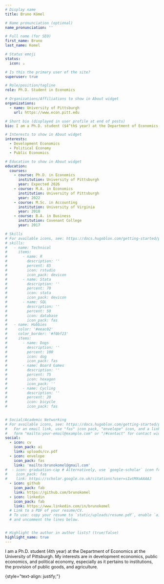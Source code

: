 ```yaml
---
# Display name
title: Bruno Kömel

# Name pronunciation (optional)
name_pronunciation: ''

# Full name (for SEO)
first_name: Bruno
last_name: Komel

# Status emoji
status:
  icon: ☕️

# Is this the primary user of the site?
superuser: true

# Role/position/tagline
role: Ph.D. Student in Economics

# Organizations/Affiliations to show in About widget
organizations:
  - name: University of Pittsburgh
    url: https://www.econ.pitt.edu

# Short bio (displayed in user profile at end of posts)
bio: I am a Ph.D. student ($4^th$ year) at the Department of Economics at the University of Pittsburgh. My interests are in development economics, public economics, and political economy, especially as it pertains to institutions, the provision of public goods, and agriculture.

# Interests to show in About widget
interests:
  - Development Economics
  - Political Economy
  - Public Economics

# Education to show in About widget
education:
  courses:
    - course: Ph.D. in Economics
      institution: University of Pittsburgh
      year: Expected 2026
    - course: M.A. in Economics
      institution: University of Pittsburgh
      year: 2022
    - course: M.Sc. in Accounting
      institution: University of Virginia
      year: 2018
    - course: B.A. in Business
      institution: Covenant College
      year: 2017

# Skills
# For available icons, see: https://docs.hugoblox.com/getting-started/page-builder/#icons
# skills:
#   - name: Technical
#     items: 
#       - name: R
#         description: ''
#         percent: 85
#         icon: rstudio
#         icon_pack: devicon
#       - name: Stata
#         description: ''
#         percent: 70
#         icon: stata
#         icon_pack: devicon
#       - name: SQL
#         description: ''
#         percent: 50
#         icon: database
#         icon_pack: fas
#   - name: Hobbies
#     color: '#eeac02'
#     color_border: '#f0bf23'
#     items: 
#       - name: Dogs
#         description: ''
#         percent: 100
#         icon: dog
#         icon_pack: fas
#       - name: Board Games
#         description: ''
#         percent: 75
#         icon: hexagon
#         icon_pack: ''
#       - name: Cycling
#         description: ''
#         percent: 20
#         icon: bicycle
#         icon_pack: fas
   

# Social/Academic Networking
# For available icons, see: https://docs.hugoblox.com/getting-started/page-builder/#icons
#   For an email link, use "fas" icon pack, "envelope" icon, and a link in the
#   form "mailto:your-email@example.com" or "/#contact" for contact widget.
social:
  - icon: cv
    icon_pack: ai
    link: uploads/cv.pdf
  - icon: envelope
    icon_pack: fas
    link: 'mailto:brunokomel@gmail.com'
#  - icon: graduation-cap # Alternatively, use `google-scholar` icon from `ai` icon pack
#    icon_pack: fas
#    link: https://scholar.google.co.uk/citations?user=sIwtMXoAAAAJ
  - icon: github
    icon_pack: fab
    link: https://github.com/brunokomel
  - icon: linkedin
    icon_pack: fab
    link: https://www.linkedin.com/in/brunokomel
  # Link to a PDF of your resume/CV.
  # To use: copy your resume to `static/uploads/resume.pdf`, enable `ai` icons in `params.yaml`,
  # and uncomment the lines below.


# Highlight the author in author lists? (true/false)
highlight_name: true
---
```


 I am a Ph.D. student (4th year) at the Department of Economics at the University of Pittsburgh. My interests are in development economics, public economics, and political economy, especially as it pertains to institutions, the provision of public goods, and agriculture.

{style="text-align: justify;"}
